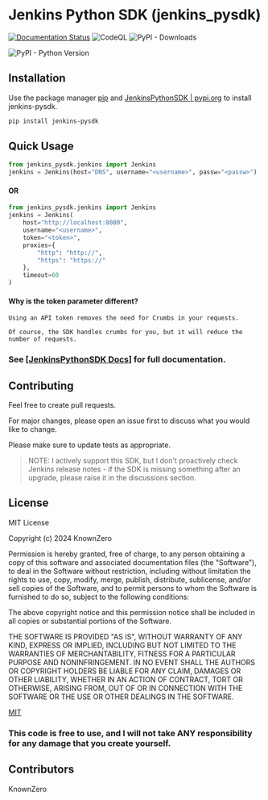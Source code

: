 # Jenkins Python SDK (jenkins_pysdk)

[![Documentation Status](https://readthedocs.org/projects/jenkinspythonsdk/badge/?version=latest)](https://jenkinspythonsdk.readthedocs.io/en/latest/?badge=latest) 
![CodeQL](https://github.com/KnownZero/JenkinsPythonSDK/actions/workflows/github-code-scanning/codeql/badge.svg)
![PyPI - Downloads](https://img.shields.io/pypi/dm/jenkins-pysdk?style=flat&logo=pypi&logoColor=white&label=Downloads&color=blue)

![PyPI - Python Version](https://img.shields.io/pypi/pyversions/jenkins-pysdk)





## Installation

Use the package manager [pip](https://pip.pypa.io/en/stable/installation/) and 
[JenkinsPythonSDK | pypi.org](https://pypi.org/project/jenkins-pysdk/) to install jenkins-pysdk.

```bash
pip install jenkins-pysdk
```

## Quick Usage

```python
from jenkins_pysdk.jenkins import Jenkins
jenkins = Jenkins(host="DNS", username="<username>", passw="<passw>")
```
#### OR

```python
from jenkins_pysdk.jenkins import Jenkins
jenkins = Jenkins(
    host="http://localhost:8080", 
    username="<username>",
    token="<token>",
    proxies={
        "http": "http://",
        "https": "https://"
    },
    timeout=60
)
```
#### Why is the token parameter different?
```
Using an API token removes the need for Crumbs in your requests. 

Of course, the SDK handles crumbs for you, but it will reduce the number of requests. 
```

### See [[JenkinsPythonSDK Docs](https://jenkinspythonsdk.readthedocs.io/en/latest/index.html)] for full documentation.

## Contributing

Feel free to create pull requests.

For major changes, please open an issue first
to discuss what you would like to change.

Please make sure to update tests as appropriate.

> NOTE: I actively support this SDK, but I don't proactively check Jenkins release notes -
if the SDK is missing something after an upgrade, please raise it in the discussions section.

## License

MIT License

Copyright (c) 2024 KnownZero

Permission is hereby granted, free of charge, to any person obtaining a copy
of this software and associated documentation files (the "Software"), to deal
in the Software without restriction, including without limitation the rights
to use, copy, modify, merge, publish, distribute, sublicense, and/or sell
copies of the Software, and to permit persons to whom the Software is
furnished to do so, subject to the following conditions:

The above copyright notice and this permission notice shall be included in all
copies or substantial portions of the Software.

THE SOFTWARE IS PROVIDED "AS IS", WITHOUT WARRANTY OF ANY KIND, EXPRESS OR
IMPLIED, INCLUDING BUT NOT LIMITED TO THE WARRANTIES OF MERCHANTABILITY,
FITNESS FOR A PARTICULAR PURPOSE AND NONINFRINGEMENT. IN NO EVENT SHALL THE
AUTHORS OR COPYRIGHT HOLDERS BE LIABLE FOR ANY CLAIM, DAMAGES OR OTHER
LIABILITY, WHETHER IN AN ACTION OF CONTRACT, TORT OR OTHERWISE, ARISING FROM,
OUT OF OR IN CONNECTION WITH THE SOFTWARE OR THE USE OR OTHER DEALINGS IN THE
SOFTWARE.

[MIT](https://choosealicense.com/licenses/mit/)

### This code is free to use, and I will not take ANY responsibility for any damage that you create yourself.

## Contributors
KnownZero

